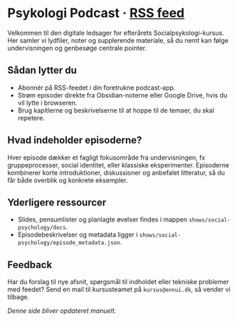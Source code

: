 # Psykologi Podcast · [RSS feed](https://raw.githubusercontent.com/ennuiweb/psyk-podcast/main/shows/social-psychology/feeds/rss.xml)

Velkommen til den digitale ledsager for efterårets Socialpsykologi-kursus. Her samler vi lydfiler, noter og supplerende materiale, så du nemt kan følge undervisningen og genbesøge centrale pointer.

## Sådan lytter du
- Abonnér på RSS-feedet i din foretrukne podcast-app.
- Strøm episoder direkte fra Obsidian-noterne eller Google Drive, hvis du vil lytte i browseren.
- Brug kapitlerne og beskrivelserne til at hoppe til de temaer, du skal repetere.

## Hvad indeholder episoderne?
Hver episode dækker et fagligt fokusområde fra undervisningen, fx gruppeprocesser, social identitet, eller klassiske eksperimenter. Episoderne kombinerer korte introduktioner, diskussioner og anbefalet litteratur, så du får både overblik og konkrete eksempler.

## Yderligere ressourcer
- Slides, pensumlister og planlagte øvelser findes i mappen `shows/social-psychology/docs`.
- Episodebeskrivelser og metadata ligger i `shows/social-psychology/episode_metadata.json`.

## Feedback
Har du forslag til nye afsnit, spørgsmål til indholdet eller tekniske problemer med feedet? Send en mail til kursusteamet på `kursus@ennui.dk`, så vender vi tilbage.

*Denne side bliver opdateret manuelt.*
